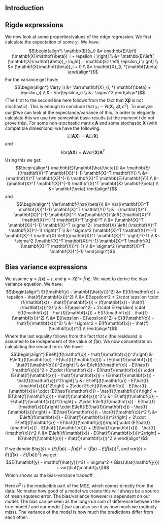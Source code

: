 ## Introduction

## Rigde expressions
We now look at some properties/values of the ridge regression. We first
calculate the expectation of some $y_i$. We have:
$$\begin{align*}
\mathbb{E}(y_i) &= \mathbb{E}\left[ (\mathbf{X}\mathbf{\beta})_i + \epsilon_i \right] \\
&= \mathbb{E}\left[ (\mathbf{X}\mathbf{\beta})_i \right] + \mathbb{E} \left[ \epsilon_i \right] \\
&= (\mathbf{X}\mathbf{\beta})_i + 0 \\
&= \mathbf{X}_{i, *}\mathbf{\beta}
\end{align*}$$
For the variance get have:
$$\begin{align*}
Var(y_i) &= Var(\mathbf{X}_{i, *} \mathbf{\beta} + \epsilon_i) \\
&= Var(\epsilon_i) \\
&= \sigma^2
\end{align*}$$
(The first to the second line here follows from the fact that $\mathbf{X} \mathbf{\beta}$ is not stochastic).
This is enough to conclude that $y_i \sim N(\mathbf{X}_{i, *} \mathbf{\beta}, \sigma^2)$.
To analyze our $\mathbf{\hat{\beta}}$ we can look at the expectance/variance of
this. In order to elegantly calculate this we use two somewhat basic results (at
the moment I do not prove this). For some non-stochastic matrix $\mathbf{A}$ and some
stochastic $\mathbf{X}$ (with compatible dimesnions) we have the following:
$$\mathbb{E}(\mathbf{A} \mathbf{X}) = \mathbf{A} \mathbb{E}(\mathbf{X})$$
and
$$Var(\mathbf{A} \mathbf{X}) = \mathbf{A} Var(\mathbf{X}) \mathbf{A}^T$$
Using this we get:
$$\begin{align*}
\mathbb{E}(\mathbf{\hat{\beta}}) &= \mathbb{E}((\mathbf{X}^T \mathbf{X})^{-1} \mathbf{X}^T \mathbf{Y}) \\
&= (\mathbf{X}^T \mathbf{X})^{-1} \mathbf{X}^T \mathbb{E}(\mathbf{Y}) \\
&= (\mathbf{X}^T \mathbf{X})^{-1} \mathbf{X}^T \mathbf{X} \mathbf{\beta} \\
&= \mathbf{\beta}
\end{align*}$$
and
$$\begin{align*}
Var(\mathbf{\hat{\beta}}) &= Var((\mathbf{X}^T \mathbf{X})^{-1} \mathbf{X}^T \mathbf{Y}) \\
&= (\mathbf{X}^T \mathbf{X})^{-1} \mathbf{X}^T Var(\mathbf{Y}) \left( (\mathbf{X}^T \mathbf{X})^{-1} \mathbf{X}^T \right)^T \\
&= (\mathbf{X}^T \mathbf{X})^{-1} \mathbf{X}^T \sigma^2 I \mathbf{X} \left( (\mathbf{X}^T \mathbf{X})^{-1} \right)^T \\
&= \sigma^2 (\mathbf{X}^T \mathbf{X})^{-1} \mathbf{X}^T \mathbf{X} \left((\mathbf{X}^T \mathbf{X})^T \right)^{-1} \\
&= \sigma^2 (\mathbf{X}^T \mathbf{X})^{-1} \mathbf{X}^T \mathbf{X} (\mathbf{X}^T \mathbf{X})^{-1} \\
&= \sigma^2 (\mathbf{X}^T \mathbf{X})^{-1}
\end{align*}$$

## Bias variance expressions
We assume $\mathbf{y} = f(\mathbf{x}) + \epsilon$, and $\mathbf{y} =
X\hat{\beta} = \hat{f}(\mathbf{x})$. We want to derive the bias-variance
equation. We have:
$$\begin{align*}
E((\mathbf{y} - \mathbf{\hat{y}})^2) &= E((f(\mathbf{x}) + \epsilon - \hat{f}(\mathbf{x}))^2) \\
&= E(\epsilon^2 + 2\cdot \epsilon \cdot (f(\mathbf{x}) - \hat{f}(\mathbf{x})) + (f(\mathbf{x}) - \hat{f}(\mathbf{x}))^2) \\
&= E(\epsilon^2) + 2\cdot E(\epsilon) \cdot E(f(\mathbf{x}) - \hat{f}(\mathbf{x})) + E((f(\mathbf{x}) - \hat{f}(\mathbf{x}))^2) \\
&= E((\epsilon - E(\epsilon))^2) + E((f(\mathbf{x}) - \hat{f}(\mathbf{x}))^2) \\
&= \sigma^2 + E((f(\mathbf{x}) - \hat{f}(\mathbf{x}))^2) \\
\end{align*}$$
Where the last equality follows from the fact that $\epsilon$ (the residuals) is
assumed to be independent of the value of $\hat{f}(\mathbf{x})$. We now
concentrate on calculating the second term. We have:
$$\begin{align*}
E\left[(f(\mathbf{x}) - \hat{f}(\mathbf{x}))^2\right] &= E\left[((f(\mathbf{x}) - E(\hat{f}(\mathbf{x}))) + (E(\hat{f}(\mathbf{x})) - \hat{f}(\mathbf{x})))^2\right] \\
&= E\left[(f(\mathbf{x}) - E(\hat{f}(\mathbf{x})))^2 + 2\cdot (f(\mathbf{x}) - E(\hat{f}(\mathbf{x}))) \cdot (E(\hat{f}(\mathbf{x})) - \hat{f}(\mathbf{x})) + (E(\hat{f}(\mathbf{x})) - \hat{f}(\mathbf{x}))^2\right] \\
&= E\left[(f(\mathbf{x}) - E(\hat{f}(\mathbf{x})))^2\right] + 2\cdot E\left[(f(\mathbf{x}) - E(\hat{f}(\mathbf{x}))) \cdot (E(\hat{f}(\mathbf{x})) - \hat{f}(\mathbf{x}))\right] + (E(\hat{f}(\mathbf{x})) - \hat{f}(\mathbf{x}))^2 \\
&= E\left[(f(\mathbf{x}) - E(\hat{f}(\mathbf{x})))^2\right] + 2\cdot E\left[(f(\mathbf{x}) - E(\hat{f}(\mathbf{x})))\right] \cdot E\left[(E(\hat{f}(\mathbf{x})) - \hat{f}(\mathbf{x}))\right] + (E(\hat{f}(\mathbf{x})) - \hat{f}(\mathbf{x}))^2 \\
&= E\left[(f(\mathbf{x}) - E(\hat{f}(\mathbf{x})))^2\right] + 2\cdot E\left[(f(\mathbf{x}) - E(\hat{f}(\mathbf{x})))\right] \cdot (E(\hat{f}(\mathbf{x})) - E(\hat{f}(\mathbf{x}))) + (E(\hat{f}(\mathbf{x})) - \hat{f}(\mathbf{x}))^2 \\
&= E\left[(f(\mathbf{x}) - E(\hat{f}(\mathbf{x})))^2\right] + (E(\hat{f}(\mathbf{x})) - \hat{f}(\mathbf{x}))^2 \\
\end{align*}$$

If we denote $Bias(\hat{y}) = (E(\hat{f}(\mathbf{x})) - \hat{f}(\mathbf{x}))^2 = (\hat{f}(\mathbf{x}) - E(\hat{f}(\mathbf{x})))^2$,
and $var(\hat{y}) = E((\hat{f}(\mathbf{x}) - E(\hat{f}(\mathbf{x})))^2)$ we get:
$$E((\mathbf{y} - \mathbf{\hat{y}})^2) = \sigma^2 + Bias(\hat{\mathbf{y}}) + var(\hat{\mathbf{y}})$$
Which shows us the bias-variance tradeoff.

Here $\sigma^2$ is the irreducible part of the MSE, which comes directly from
the data. No matter how good of a model we create this will always be a source
of mean squared error. The bias/variance however is dependent on our model. The
bias can be seen as the long-run sum of difference between the true model $f$
and our model $\hat{f}$ (we can also see it as how much we routinely miss). The
variance of the model is how much the predictions differ from each other.